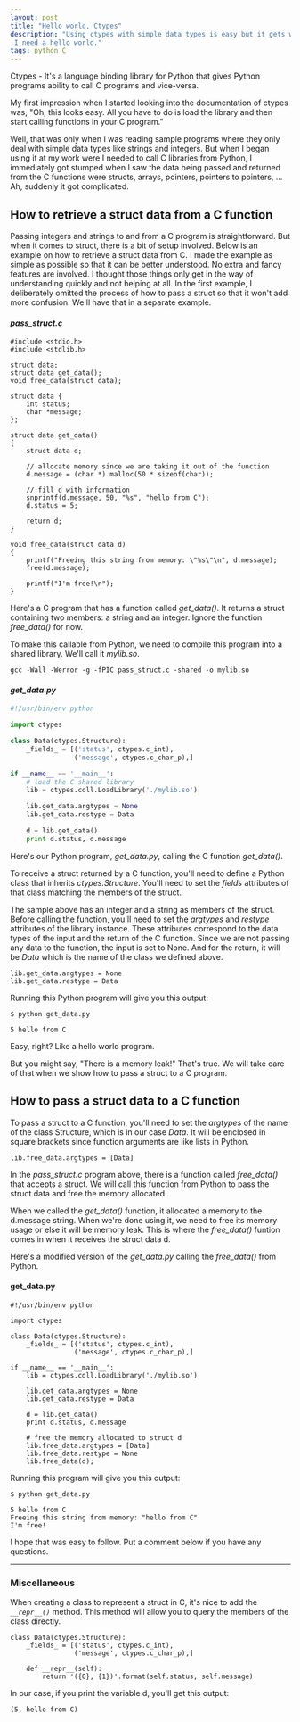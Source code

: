 ```yaml
---
layout: post
title: "Hello world, Ctypes"
description: "Using ctypes with simple data types is easy but it gets weird and complicated for other types.
 I need a hello world."
tags: python C
---
```


Ctypes - It's a language binding library for Python that gives Python programs ability to call C programs and vice-versa.

My first impression when I started looking into the documentation of ctypes was, 
"Oh, this looks easy. All you have to do is load the library and then start calling functions in your C program." 

Well, that was only when I was reading sample programs where they only deal with simple data types like strings and integers.
But when I began using it at my work were I needed to call C libraries from Python, I immediately got stumped when I saw
the data being passed and returned from the C functions were structs, arrays, pointers, pointers to pointers, ... 
Ah, suddenly it got complicated.

## How to retrieve a struct data from a C function

Passing integers and strings to and from a C program is straightforward.
But when it comes to struct, there is a bit of setup involved. 
Below is an example on how to retrieve a struct data from C. 
I made the example as simple as possible so that it can be better understood. 
No extra and fancy features are involved. 
I thought those things only get in the way of understanding quickly and not helping at all.
In the first example, I deliberately omitted the process of how to pass a struct so that it won't add more confusion. We'll have that in a separate example.

#### *pass_struct.c*
```
#include <stdio.h>
#include <stdlib.h>

struct data;
struct data get_data();
void free_data(struct data);

struct data {
    int status;
    char *message;
};

struct data get_data()
{
    struct data d;

    // allocate memory since we are taking it out of the function
    d.message = (char *) malloc(50 * sizeof(char));

    // fill d with information
    snprintf(d.message, 50, "%s", "hello from C");
    d.status = 5;

    return d;
}

void free_data(struct data d)
{
    printf("Freeing this string from memory: \"%s\"\n", d.message);
    free(d.message);

    printf("I'm free!\n");
}
```

Here's a C program that has a function called *get_data()*. It returns a struct containing two members: a string and an integer.
Ignore the function *free_data()* for now.

To make this callable from Python, we need to compile this program into a shared library. We'll call it *mylib.so*.

```
gcc -Wall -Werror -g -fPIC pass_struct.c -shared -o mylib.so
```


#### *get_data.py*
```python
#!/usr/bin/env python

import ctypes

class Data(ctypes.Structure):
    _fields_ = [('status', ctypes.c_int),
                ('message', ctypes.c_char_p),]

if __name__ == '__main__':
    # load the C shared library
    lib = ctypes.cdll.LoadLibrary('./mylib.so')

    lib.get_data.argtypes = None
    lib.get_data.restype = Data

    d = lib.get_data()
    print d.status, d.message
```

Here's our Python program, *get_data.py*, calling the C function *get_data()*.

To receive a struct returned by a C function, you'll need to define a Python class that inherits *ctypes.Structure*.
You'll need to set the *_fields_* attributes of that class matching the members of the struct.

The sample above has an integer and a string
as members of the struct. Before calling the function, you'll need to set the *argtypes* and *restype* attributes of the library instance. These attributes correspond to the data types of the input and the return of the C function.
Since we are not passing any data to the function, the input is set to None. And for the return,
it will be *Data* which is the name of the class we defined above.

```
lib.get_data.argtypes = None
lib.get_data.restype = Data
```

Running this Python program will give you this output:
```
$ python get_data.py

5 hello from C
```

Easy, right? Like a hello world program.

But you might say, "There is a memory leak!" 
That's true. We will take care of that when we show how to pass a struct to a C program.

## How to pass a struct data to a C function

To pass a struct to a C function, you'll need to set the *argtypes* of the name of the class Structure,
which is in our case *Data*.
It will be enclosed in square brackets since function arguments are like lists in Python.

```
lib.free_data.argtypes = [Data]
```

In the *pass_struct.c* program above, there is a function called *free_data()* that accepts a struct.
We will call this function from Python to pass the struct data and free the memory allocated.

When we called the *get_data()* function, it allocated a memory to the d.message string.
When we're done using it, we need to free its memory usage or else it will be memory leak.
This is where the *free_data()* funtion comes in when it receives the struct data d.

Here's a modified version of the *get_data.py* calling the *free_data()* from Python.

#### get_data.py
```
#!/usr/bin/env python

import ctypes

class Data(ctypes.Structure):
    _fields_ = [('status', ctypes.c_int),
                ('message', ctypes.c_char_p),]

if __name__ == '__main__':
    lib = ctypes.cdll.LoadLibrary('./mylib.so')

    lib.get_data.argtypes = None
    lib.get_data.restype = Data

    d = lib.get_data()
    print d.status, d.message

    # free the memory allocated to struct d
    lib.free_data.argtypes = [Data]
    lib.free_data.restype = None
    lib.free_data(d);
```

Running this program will give you this output:
```
$ python get_data.py

5 hello from C
Freeing this string from memory: "hello from C"
I'm free!
```

I hope that was easy to follow. Put a comment below if you have any questions.

---
### Miscellaneous
When creating a class to represent a struct in C, it's nice to add the *`__repr__()`* method. 
This method will allow you to query the members of the class directly.

```
class Data(ctypes.Structure):
    _fields_ = [('status', ctypes.c_int),
                ('message', ctypes.c_char_p),]

    def __repr__(self):
        return '({0}, {1})'.format(self.status, self.message)
```

In our case, if you print the variable d, you'll get this output:
```
(5, hello from C)
```



